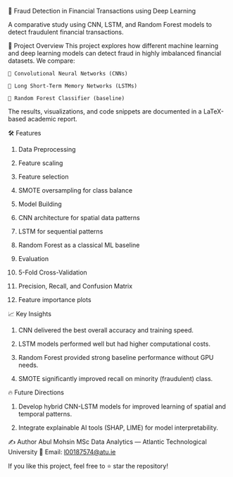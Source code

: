 🚀 Fraud Detection in Financial Transactions using Deep Learning

   A comparative study using CNN, LSTM, and Random Forest models to detect fraudulent financial transactions.

📂 Project Overview
    This project explores how different machine learning and deep learning models can detect fraud in highly imbalanced financial datasets.
    We compare:

    🧠 Convolutional Neural Networks (CNNs)

    🧩 Long Short-Term Memory Networks (LSTMs)

    🌳 Random Forest Classifier (baseline)

The results, visualizations, and code snippets are documented in a LaTeX-based academic report.

🛠 Features

  1. Data Preprocessing

  2. Feature scaling

  3. Feature selection

  4. SMOTE oversampling for class balance

  5. Model Building

  6. CNN architecture for spatial data patterns

  7. LSTM for sequential patterns

  8. Random Forest as a classical ML baseline

  9. Evaluation

  10. 5-Fold Cross-Validation

  11. Precision, Recall, and Confusion Matrix

  12. Feature importance plots

📈 Key Insights

  1. CNN delivered the best overall accuracy and training speed.

  2. LSTM models performed well but had higher computational costs.

  3. Random Forest provided strong baseline performance without GPU needs.

  4. SMOTE significantly improved recall on minority (fraudulent) class.

🔥 Future Directions

  1. Develop hybrid CNN-LSTM models for improved learning of spatial and temporal patterns.

  2. Integrate explainable AI tools (SHAP, LIME) for model interpretability.

✍️ Author
Abul Mohsin
MSc Data Analytics — Atlantic Technological University
📧 Email: l00187574@atu.ie

If you like this project, feel free to ⭐ star the repository!
